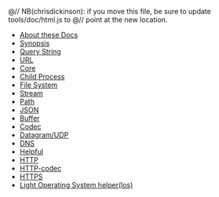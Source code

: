 @// NB(chrisdickinson): if you move this file, be sure to update tools/doc/html.js to
@// point at the new location.
* [About these Docs](documentation.html)
* [Synopsis](synopsis.html)
* [Query String](querystring.html)
* [URL](url.html)
* [Core](core.html)
* [Child Process](childprocess.html)
* [File System](fs.html)
* [Stream](stream.html)
* [Path](path.html)
* [JSON](json.html)
* [Buffer](buffer.html)
* [Codec](codec.html)
* [Datagram/UDP](dgram.html)
* [DNS](dns.html)
* [Helpful](helpful.html)
* [HTTP](http.html)
* [HTTP-codec](http-codec.html)
* [HTTPS](https.html)
* [Light Operating System helper(los)](los.html)
